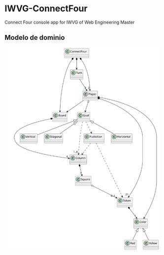 # IWVG-ConnectFour
Connect Four console app for IWVG of Web Engineering Master

## Modelo de dominio
![Vocabulary](./ConnectFour/docs/out/DomainModel.svg)
